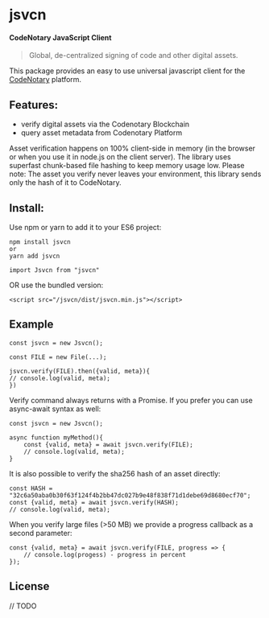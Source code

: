 # jsvcn

#### CodeNotary JavaScript Client 

> Global, de-centralized signing of code and other digital assets.

This package provides an easy to use universal javascript client for the [CodeNotary](https://www.codenotary.io)
platform. 

## Features: 

- verify digital assets via the Codenotary Blockchain
- query asset metadata from Codenotary Platform 

Asset verification happens on 100% client-side in memory (in the browser or when you use it in node.js on the client server).
The library uses superfast chunk-based file hashing to keep memory usage low. 
Please note: The asset you verify never leaves your environment, this library sends only the hash of it to CodeNotary. 

## Install: 

Use npm or yarn to add it to your ES6 project: 

``` 
npm install jsvcn
or
yarn add jsvcn

import Jsvcn from "jsvcn"
```

OR use the bundled version: 

```
<script src="/jsvcn/dist/jsvcn.min.js"></script>
```


## Example

``` 
const jsvcn = new Jsvcn();

const FILE = new File(...);

jsvcn.verify(FILE).then({valid, meta}){
// console.log(valid, meta);
})

```

Verify command always returns with a Promise. If you prefer you can use async-await syntax as well: 

``` 
const jsvcn = new Jsvcn();

async function myMethod(){
	const {valid, meta} = await jsvcn.verify(FILE);
	// console.log(valid, meta);
}

```

It is also possible to verify the sha256 hash of an asset directly: 

``` 
const HASH = "32c6a50aba0b30f63f124f4b2bb47dc027b9e48f838f71d1debe69d8680ecf70";
const {valid, meta} = await jsvcn.verify(HASH);
// console.log(valid, meta);

``` 

When you verify large files (>50 MB) we provide a progress callback as a second parameter: 

``` 
const {valid, meta} = await jsvcn.verify(FILE, progress => {
	// console.log(progess) - progress in percent
});

``` 


## License

// TODO